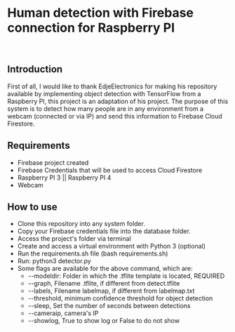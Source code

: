 # Human detection with Firebase connection for Raspberry PI
 
## Introduction
First of all, I would like to thank EdjeElectronics for making his repository available by implementing object detection with TensorFlow from a Raspberry PI, this project is an adaptation of his project.
The purpose of this system is to detect how many people are in any environment from a webcam (connected or via IP) and send this information to Firebase Cloud Firestore.
 
## Requirements
- Firebase project created
- Firebase Credentials that will be used to access Cloud Firestore
- Raspberry PI 3 || Raspberry PI 4
- Webcam
 
## How to use
- Clone this repository into any system folder.
- Copy your Firebase credentials file into the database folder.
- Access the project's folder via terminal
- Create and access a virtual environment with Python 3 (optional)
- Run the requirements.sh file (bash requirements.sh)
- Run: python3 detector.py
- Some flags are available for the above command, which are:
    - --modeldir: Folder in which the .tflite template is located, REQUIRED
    - --graph, Filename .tflite, if different from detect.tflite
    - --labels, Filename labelmap, if different from labelmap.txt
    - --threshold, minimum confidence threshold for object detection
    - --sleep, Set the number of seconds between detections
    - --cameraip, camera's IP
    - --showlog, True to show log or False to do not show
